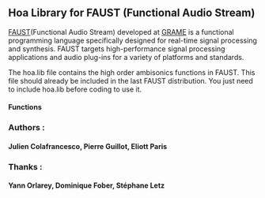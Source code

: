 ## Hoa Library for FAUST (Functional Audio Stream)

<p><a title="FAUST" href="http://faust.grame.fr/" target="_blank">FAUST</a>(Functional Audio Stream)  developed at <a title="GRAME" href="http://www.grame.fr/" target="_blank">GRAME</a> is a functional programming language specifically designed for real-time signal processing and synthesis. FAUST targets high-performance signal processing applications and audio plug-ins for a variety of platforms and standards.</p>

<p>The hoa.lib file contains the high order ambisonics functions in FAUST. This file should already be included in the last FAUST distribution. You just need to include hoa.lib before coding to use it.</p>

#### Functions

<p><encoder : encodes a signal in the circular harmonics domain depending on an order of decomposition and an angle.</p>

<p><decoder : decodes an ambisonics sound field for a circular array of loudspeakers.</p> 

<p><decoderStereo : decodes an ambisonic sound field for stereophonic configuration.</p> 

<p><optimBasic, optimMaxRe, optimInPhase : weights the circular harmonics signals depending to the ambisonics optimization. It can be "basic" for no optimization, "maxRe" or "inPhase".</p>

<p><wider : can be used to wide the diffusion of a localised sound. The order depending signals are weighted and appear in a logarithmic way to have linear changes.</p>

<p><map : encodes a source with distance compensation.</p>

<p><rotate : applies a rotation of the sound field.</p>

### Authors :

#### Julien Colafrancesco, Pierre Guillot, Eliott Paris

### Thanks :

#### Yann Orlarey, Dominique Fober, Stéphane Letz
